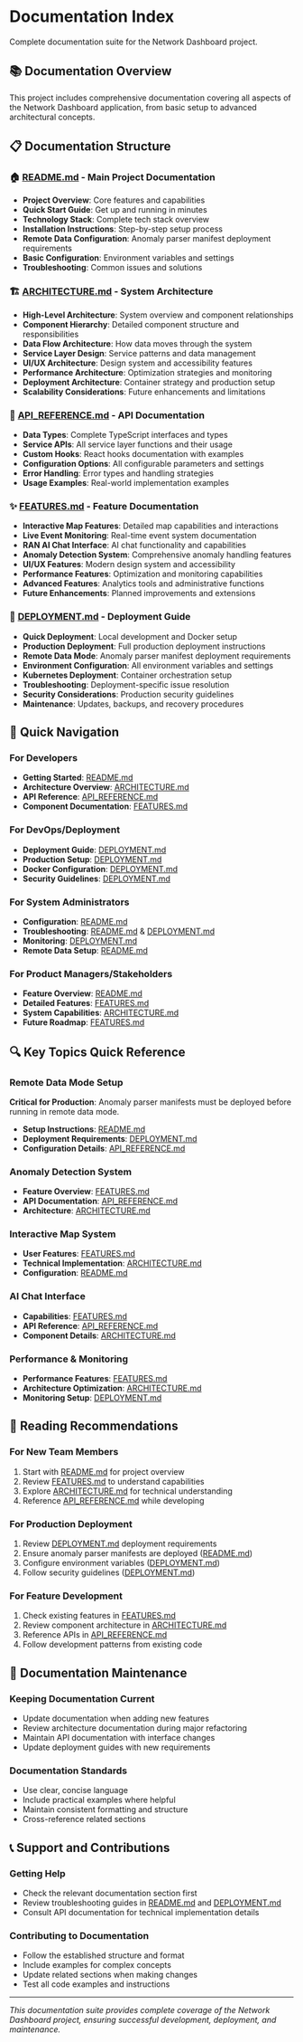 # Documentation Index

Complete documentation suite for the Network Dashboard project.

## 📚 Documentation Overview

This project includes comprehensive documentation covering all aspects of the Network Dashboard application, from basic setup to advanced architectural concepts.

## 📋 Documentation Structure

### 🏠 [README.md](./README.md) - Main Project Documentation
- **Project Overview**: Core features and capabilities
- **Quick Start Guide**: Get up and running in minutes
- **Technology Stack**: Complete tech stack overview
- **Installation Instructions**: Step-by-step setup process
- **Remote Data Configuration**: Anomaly parser manifest deployment requirements
- **Basic Configuration**: Environment variables and settings
- **Troubleshooting**: Common issues and solutions

### 🏗️ [ARCHITECTURE.md](./ARCHITECTURE.md) - System Architecture
- **High-Level Architecture**: System overview and component relationships
- **Component Hierarchy**: Detailed component structure and responsibilities
- **Data Flow Architecture**: How data moves through the system
- **Service Layer Design**: Service patterns and data management
- **UI/UX Architecture**: Design system and accessibility features
- **Performance Architecture**: Optimization strategies and monitoring
- **Deployment Architecture**: Container strategy and production setup
- **Scalability Considerations**: Future enhancements and limitations

### 🔧 [API_REFERENCE.md](./API_REFERENCE.md) - API Documentation
- **Data Types**: Complete TypeScript interfaces and types
- **Service APIs**: All service layer functions and their usage
- **Custom Hooks**: React hooks documentation with examples
- **Configuration Options**: All configurable parameters and settings
- **Error Handling**: Error types and handling strategies
- **Usage Examples**: Real-world implementation examples

### ✨ [FEATURES.md](./FEATURES.md) - Feature Documentation
- **Interactive Map Features**: Detailed map capabilities and interactions
- **Live Event Monitoring**: Real-time event system documentation
- **RAN AI Chat Interface**: AI chat functionality and capabilities
- **Anomaly Detection System**: Comprehensive anomaly handling features
- **UI/UX Features**: Modern design system and accessibility
- **Performance Features**: Optimization and monitoring capabilities
- **Advanced Features**: Analytics tools and administrative functions
- **Future Enhancements**: Planned improvements and extensions

### 🚀 [DEPLOYMENT.md](./DEPLOYMENT.md) - Deployment Guide
- **Quick Deployment**: Local development and Docker setup
- **Production Deployment**: Full production deployment instructions
- **Remote Data Mode**: Anomaly parser manifest deployment requirements
- **Environment Configuration**: All environment variables and settings
- **Kubernetes Deployment**: Container orchestration setup
- **Troubleshooting**: Deployment-specific issue resolution
- **Security Considerations**: Production security guidelines
- **Maintenance**: Updates, backups, and recovery procedures

## 🎯 Quick Navigation

### For Developers
- **Getting Started**: [README.md](./README.md#-getting-started)
- **Architecture Overview**: [ARCHITECTURE.md](./ARCHITECTURE.md#-high-level-architecture)
- **API Reference**: [API_REFERENCE.md](./API_REFERENCE.md#-data-types)
- **Component Documentation**: [FEATURES.md](./FEATURES.md#-interactive-network-map)

### For DevOps/Deployment
- **Deployment Guide**: [DEPLOYMENT.md](./DEPLOYMENT.md#-quick-deployment-options)
- **Production Setup**: [DEPLOYMENT.md](./DEPLOYMENT.md#-production-deployment)
- **Docker Configuration**: [DEPLOYMENT.md](./DEPLOYMENT.md#docker-production-deployment)
- **Security Guidelines**: [DEPLOYMENT.md](./DEPLOYMENT.md#-security-considerations)

### For System Administrators
- **Configuration**: [README.md](./README.md#-configuration)
- **Troubleshooting**: [README.md](./README.md#-troubleshooting) & [DEPLOYMENT.md](./DEPLOYMENT.md#-troubleshooting)
- **Monitoring**: [DEPLOYMENT.md](./DEPLOYMENT.md#-monitoring)
- **Remote Data Setup**: [README.md](./README.md#remote-data-mode-setup)

### For Product Managers/Stakeholders
- **Feature Overview**: [README.md](./README.md#-features)
- **Detailed Features**: [FEATURES.md](./FEATURES.md)
- **System Capabilities**: [ARCHITECTURE.md](./ARCHITECTURE.md#-component-architecture)
- **Future Roadmap**: [FEATURES.md](./FEATURES.md#-future-enhancements)

## 🔍 Key Topics Quick Reference

### Remote Data Mode Setup
**Critical for Production**: Anomaly parser manifests must be deployed before running in remote data mode.
- **Setup Instructions**: [README.md](./README.md#remote-data-mode-setup)
- **Deployment Requirements**: [DEPLOYMENT.md](./DEPLOYMENT.md#prerequisites-for-remote-data-mode)
- **Configuration Details**: [API_REFERENCE.md](./API_REFERENCE.md#database-configuration)

### Anomaly Detection System
- **Feature Overview**: [FEATURES.md](./FEATURES.md#-anomaly-detection-system)
- **API Documentation**: [API_REFERENCE.md](./API_REFERENCE.md#anomaly-service)
- **Architecture**: [ARCHITECTURE.md](./ARCHITECTURE.md#anomaly-integration)

### Interactive Map System
- **User Features**: [FEATURES.md](./FEATURES.md#-interactive-network-map)
- **Technical Implementation**: [ARCHITECTURE.md](./ARCHITECTURE.md#mapviewtsx---interactive-map-component)
- **Configuration**: [README.md](./README.md#environment-variables)

### AI Chat Interface
- **Capabilities**: [FEATURES.md](./FEATURES.md#-ran-ai-chat-interface)
- **API Reference**: [API_REFERENCE.md](./API_REFERENCE.md#usechatapi)
- **Component Details**: [ARCHITECTURE.md](./ARCHITECTURE.md#ranchatboxtsx---ai-chat-interface)

### Performance & Monitoring
- **Performance Features**: [FEATURES.md](./FEATURES.md#-performance--monitoring)
- **Architecture Optimization**: [ARCHITECTURE.md](./ARCHITECTURE.md#-performance-architecture)
- **Monitoring Setup**: [DEPLOYMENT.md](./DEPLOYMENT.md#-monitoring)

## 📖 Reading Recommendations

### For New Team Members
1. Start with [README.md](./README.md) for project overview
2. Review [FEATURES.md](./FEATURES.md) to understand capabilities
3. Explore [ARCHITECTURE.md](./ARCHITECTURE.md) for technical understanding
4. Reference [API_REFERENCE.md](./API_REFERENCE.md) while developing

### For Production Deployment
1. Review [DEPLOYMENT.md](./DEPLOYMENT.md) deployment requirements
2. Ensure anomaly parser manifests are deployed ([README.md](./README.md#remote-data-mode-setup))
3. Configure environment variables ([DEPLOYMENT.md](./DEPLOYMENT.md#environment-variables))
4. Follow security guidelines ([DEPLOYMENT.md](./DEPLOYMENT.md#-security-considerations))

### For Feature Development
1. Check existing features in [FEATURES.md](./FEATURES.md)
2. Review component architecture in [ARCHITECTURE.md](./ARCHITECTURE.md)
3. Reference APIs in [API_REFERENCE.md](./API_REFERENCE.md)
4. Follow development patterns from existing code

## 🔄 Documentation Maintenance

### Keeping Documentation Current
- Update documentation when adding new features
- Review architecture documentation during major refactoring
- Maintain API documentation with interface changes
- Update deployment guides with new requirements

### Documentation Standards
- Use clear, concise language
- Include practical examples where helpful
- Maintain consistent formatting and structure
- Cross-reference related sections

## 📞 Support and Contributions

### Getting Help
- Check the relevant documentation section first
- Review troubleshooting guides in [README.md](./README.md#-troubleshooting) and [DEPLOYMENT.md](./DEPLOYMENT.md#-troubleshooting)
- Consult API documentation for technical implementation details

### Contributing to Documentation
- Follow the established structure and format
- Include examples for complex concepts
- Update related sections when making changes
- Test all code examples and instructions

---

*This documentation suite provides complete coverage of the Network Dashboard project, ensuring successful development, deployment, and maintenance.*
